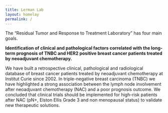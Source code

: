 ```yaml
---
title: Lerman Lab
layout: homelay
permalink: /
---
```


The “Residual Tumor and Response to Treatment Laboratory” has four main goals.

**Identification of clinical and pathological factors correlated with the long-term prognosis of TNBC and HER2 positive breast cancer patients treated by neoadjuvant chemotherapy.**

We have built a retrospective clinical, pathological and radiological database
of breast cancer patients treated by neoadjuvant chemotherapy at Institut
Curie since 2002. In triple-negative breast carcinoma (TNBC) we have
highlighted a strong association between the lymph node involvement after
neoadjuvant chemotherapy (NAC) and a poor prognosis outcome. We concluded
that clinical trials should be implemented for high-risk patients after NAC
(pN+, Elston Ellis Grade 3 and non menopausal status) to validate new
therapeutic solutions.


